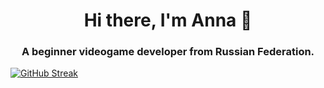 <h1 align="center"> Hi there, I'm Anna 👋</a></h1>
<h3 align="center">A beginner videogame developer from Russian Federation.</h3>

[![GitHub Streak](https://github-readme-streak-stats.herokuapp.com/?user=AnnaKliokovka)](https://git.io/streak-stats)
